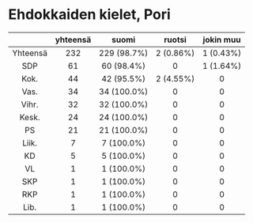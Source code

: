 # Ehdokkaiden kielet, Pori

| |yhteensä|suomi|ruotsi|jokin muu|
|:---:|:---:|:---:|:---:|:---:|
|Yhteensä|232|229 (98.7%)|2 (0.86%)|1 (0.43%)|
|SDP|61|60 (98.4%)|0|1 (1.64%)|
|Kok.|44|42 (95.5%)|2 (4.55%)|0|
|Vas.|34|34 (100.0%)|0|0|
|Vihr.|32|32 (100.0%)|0|0|
|Kesk.|24|24 (100.0%)|0|0|
|PS|21|21 (100.0%)|0|0|
|Liik.|7|7 (100.0%)|0|0|
|KD|5|5 (100.0%)|0|0|
|VL|1|1 (100.0%)|0|0|
|SKP|1|1 (100.0%)|0|0|
|RKP|1|1 (100.0%)|0|0|
|Lib.|1|1 (100.0%)|0|0|

